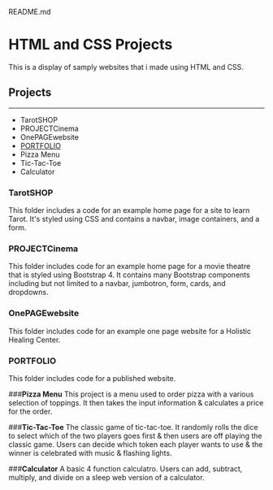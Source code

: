 README.md

# **HTML and CSS Projects**

This is a display of samply websites that i made using HTML and CSS.

## **Projects**
***

* TarotSHOP
* PROJECTCinema
* OnePAGEwebsite
* [PORTFOLIO](https://mysram.github.io/)
* Pizza Menu
* Tic-Tac-Toe
* Calculator

### **TarotSHOP**

This folder includes a code for an example home page for a site to learn Tarot.  It's styled using CSS and contains a navbar, image containers, and a form.

### **PROJECTCinema**

This folder includes code for an example home page for a movie theatre that is styled using Bootstrap 4.  It contains many Bootstrap components including but not limited to a navbar, jumbotron, form, cards, and dropdowns.

### **OnePAGEwebsite**
This folder includes code for an example one page website for a Holistic Healing Center.

### **PORTFOLIO**

This folder includes code for a published website.

###**Pizza Menu**
This project is a menu used to order pizza with a various selection of toppings.  It then takes the input information & calculates a price for the order.

###**Tic-Tac-Toe**
The classic game of tic-tac-toe.  It randomly rolls the dice to select which of the two players goes first & then users are off playing the classic game.  Users can decide which token each player wants to use & the winner is celebrated with music & flashing lights.

###**Calculator**
A basic 4 function calculatro. Users can add, subtract, multiply, and divide on a sleep web version of a calculator.
